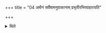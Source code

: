 +++
title = "04 अथैनं सर्वेषामनुवाकानाम् प्रभृतीरभिव्याहारयति"

+++

<details><summary>थिते</summary>

अथैनं सर्वेषामनुवाकानां प्रभृतीरभिव्याहारयति । प्रथमोत्तमयोर्वा ४
</details>

